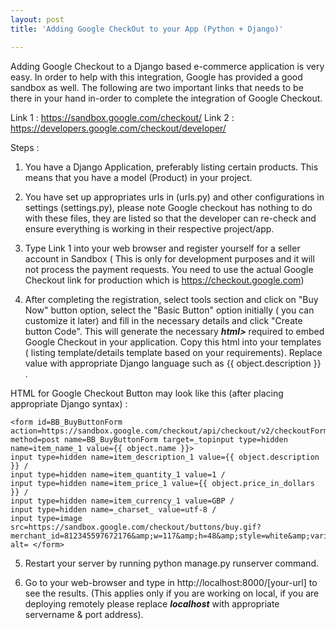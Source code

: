 ```yaml
---
layout: post
title: 'Adding Google CheckOut to your App (Python + Django)'

---
```


Adding Google Checkout to a Django based e-commerce application is very easy. In order to help with this integration, Google has provided a good sandbox as well. The following are two important links that needs to be there in your hand in-order to complete the integration of Google Checkout.

Link 1 : https://sandbox.google.com/checkout/
Link 2 : https://developers.google.com/checkout/developer/

Steps :

1. You have a Django Application, preferably listing certain products. This means that you have a model (Product) in your project.
2. You have set up appropriates urls in (urls.py) and other configurations in settings (settings.py), please note Google checkout has nothing to do with these files, they are listed so that the developer can re-check and ensure everything is working in their respective project/app.

3. Type Link 1 into your web browser and register yourself for a seller account in Sandbox ( This is only for development purposes and it will not process the payment requests. You need to use the actual Google Checkout link for production which is <a title="Google Checkout" href="https://checkout.google.com" target="_blank">https://checkout.google.com</a>)

4. After completing the registration, select tools section and click on "Buy Now" button option, select the "Basic Button" option initially ( you can customize it later) and fill in the necessary details and click "Create button Code". This will generate the necessary <em><strong>html&gt;</strong></em> required to embed Google Checkout in your application. Copy this html into your templates ( listing template/details template based on your requirements). Replace value with appropriate Django language such as {{ object.description }} .

HTML for Google Checkout Button may look like this (after placing appropriate Django syntax) :


	<form id=BB_BuyButtonForm action=https://sandbox.google.com/checkout/api/checkout/v2/checkoutForm/Merchant/812345597672176 method=post name=BB_BuyButtonForm target=_topinput type=hidden name=item_name_1 value={{ object.name }}>
	input type=hidden name=item_description_1 value={{ object.description }} /
	input type=hidden name=item_quantity_1 value=1 /
	input type=hidden name=item_price_1 value={{ object.price_in_dollars }} /
	input type=hidden name=item_currency_1 value=GBP /
	input type=hidden name=_charset_ value=utf-8 /
	input type=image src=https://sandbox.google.com/checkout/buttons/buy.gif?merchant_id=812345597672176&amp;w=117&amp;h=48&amp;style=white&amp;variant=text&amp;loc=en_US alt= </form>


5. Restart your server by running python manage.py runserver command.

6. Go to your web-browser and type in http://localhost:8000/[your-url] to see the results. (This applies only if you are working on local, if you are deploying remotely please replace <em><strong>localhost</strong></em> with appropriate servername &amp; port address).
